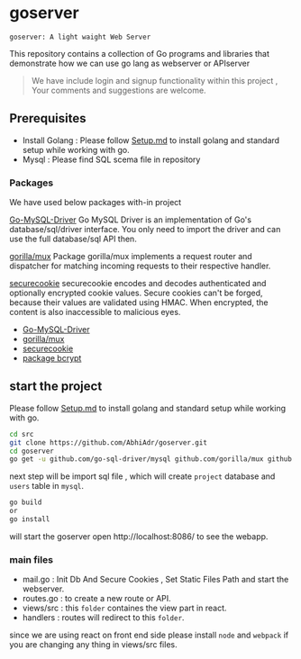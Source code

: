 # goserver

`goserver: A light waight Web Server`

This repository contains a collection of Go programs and libraries that demonstrate how we can use go lang as webserver or APIserver 

> We have include login and signup functionality within this project , Your comments and suggestions are welcome.

## Prerequisites

- Install Golang : Please follow [Setup.md](./Setup.md) to install golang and standard setup while working with go.
- Mysql : Please find SQL scema file in repository 

### Packages
We have used below packages with-in project

[Go-MySQL-Driver](https://github.com/go-sql-driver/mysql)
Go MySQL Driver is an implementation of Go's database/sql/driver interface. You only need to import the driver and can use the full database/sql API then.

[gorilla/mux](https://github.com/gorilla/mux)
Package gorilla/mux implements a request router and dispatcher for matching incoming requests to their respective handler.

[securecookie](https://github.com/gorilla/securecookie)
securecookie encodes and decodes authenticated and optionally encrypted cookie values.
Secure cookies can't be forged, because their values are validated using HMAC. When encrypted, the content is also inaccessible to malicious eyes.
-   [Go-MySQL-Driver](https://github.com/go-sql-driver/mysql)
-	[gorilla/mux](https://github.com/gorilla/mux)
-	[securecookie](https://github.com/gorilla/securecookie)
-	[package bcrypt](https://godoc.org/golang.org/x/crypto/bcrypt)

## start the project 

Please follow [Setup.md](./Setup.md) to install golang and standard setup while working with go.
```sh
cd src
git clone https://github.com/AbhiAdr/goserver.git
cd goserver
go get -u github.com/go-sql-driver/mysql github.com/gorilla/mux github.com/gorilla/securecookie golang.org/x/crypto/bcrypt
```
next step will be import sql file , which will create `project` database and `users` table in `mysql`.

```sh
go build 
or
go install
```
will start the goserver open http://localhost:8086/ to see the webapp.

### main files

- mail.go : Init Db And Secure Cookies , Set Static Files Path and start the webserver.
- routes.go : to create a new route or API.
- views/src : this `folder` containes the view part in react.
- handlers : routes will redirect to this `folder`.

since we are using react on front end side please install `node` and `webpack` if you are changing any thing in views/src files.
